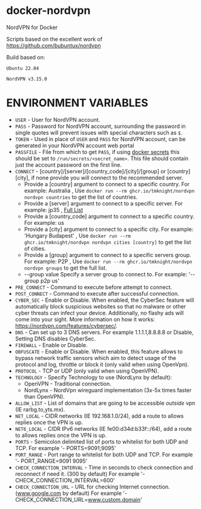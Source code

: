 # docker-nordvpn
NordVPN for Docker

Scripts based on the excellent work of https://github.com/bubuntux/nordvpn

Build based on:

`Ubuntu 22.04`

`NordVPN v3.15.0`

# ENVIRONMENT VARIABLES

* `USER`     - User for NordVPN account.
* `PASS`     - Password for NordVPN account, surrounding the password in single quotes will prevent issues with special characters such as `$`.
* `TOKEN`     - Used in place of `USER` and `PASS` for NordVPN account, can be generated in your NordVPN account web portal
* `PASSFILE` - File from which to get `PASS`, if using [docker secrets](https://docs.docker.com/compose/compose-file/compose-file-v3/#secrets) this should be set to `/run/secrets/<secret_name>`. This file should contain just the account password on the first line.
* `CONNECT`  -  [country]/[server]/[country_code]/[city]/[group] or [country] [city], if none provide you will connect to  the recommended server.
   - Provide a [country] argument to connect to a specific country. For example: Australia , Use `docker run --rm ghcr.io/tmknight/nordvpn nordvpn countries` to get the list of countries.
   - Provide a [server] argument to connect to a specific server. For example: jp35 , [Full List](https://nordvpn.com/servers/tools/)
   - Provide a [country_code] argument to connect to a specific country. For example: us 
   - Provide a [city] argument to connect to a specific city. For example: 'Hungary Budapest' , Use `docker run --rm ghcr.io/tmknight/nordvpn nordvpn cities [country]` to get the list of cities. 
   - Provide a [group] argument to connect to a specific servers group. For example: P2P , Use `docker run --rm ghcr.io/tmknight/nordvpn nordvpn groups` to get the full list.
   - --group value  Specify a server group to connect to. For example: '--group p2p us'
* `PRE_CONNECT` - Command to execute before attempt to connect.
* `POST_CONNECT` - Command to execute after successful connection.
* `CYBER_SEC`  - Enable or Disable. When enabled, the CyberSec feature will automatically block suspicious websites so that no malware or other cyber threats can infect your device. Additionally, no flashy ads will come into your sight. More information on how it works: https://nordvpn.com/features/cybersec/.
* `DNS` -   Can set up to 3 DNS servers. For example 1.1.1.1,8.8.8.8 or Disable, Setting DNS disables CyberSec.
* `FIREWALL`  - Enable or Disable.
* `OBFUSCATE`  - Enable or Disable. When enabled, this feature allows to bypass network traffic sensors which aim to detect usage of the protocol and log, throttle or block it (only valid when using OpenVpn).
* `PROTOCOL`   - TCP or UDP (only valid when using OpenVPN).
* `TECHNOLOGY` - Specify Technology to use (NordLynx by default): 
   * OpenVPN    - Traditional connection.
   * NordLynx   - NordVpn wireguard implementation (3x-5x times faster than OpenVPN).
* `ALLOW_LIST` - List of domains that are going to be accessible _outside_ vpn (IE rarbg.to,yts.mx).
* `NET_LOCAL`  - CIDR networks (IE 192.168.1.0/24), add a route to allows replies once the VPN is up.
* `NET6_LOCAL` - CIDR IPv6 networks (IE fe00:d34d:b33f::/64), add a route to allows replies once the VPN is up.
* `PORTS`  - Semicolon delimited list of ports to whitelist for both UDP and TCP. For example '- PORTS=9091;9095'
* `PORT_RANGE`  - Port range to whitelist for both UDP and TCP. For example '- PORT_RANGE=9091 9095'
* `CHECK_CONNECTION_INTERVAL`  - Time in seconds to check connection and reconnect if need it. (300 by default) For example '- CHECK_CONNECTION_INTERVAL=600'
* `CHECK_CONNECTION_URL`  - URL for checking Internet connection. (www.google.com by default) For example '- CHECK_CONNECTION_URL=www.custom.domain'
